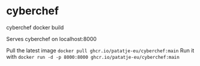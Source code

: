 # cyberchef
cyberchef docker build

Serves cyberchef on localhost:8000

Pull the latest image `docker pull ghcr.io/patatje-eu/cyberchef:main`
Run it with `docker run -d -p 8000:8000 ghcr.io/patatje-eu/cyberchef:main`
